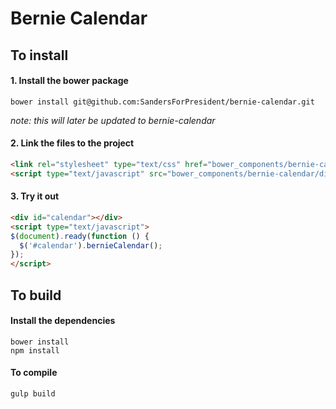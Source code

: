 # Bernie Calendar

## To install


#### 1. Install the bower package
```
bower install git@github.com:SandersForPresident/bernie-calendar.git
```
*note: this will later be updated to bernie-calendar*

#### 2. Link the files to the project
```html
<link rel="stylesheet" type="text/css" href="bower_components/bernie-calendar/dist/bernie-calendar.css" />
<script type="text/javascript" src="bower_components/bernie-calendar/dist/bernie-calendar.js"></script>
```

#### 3. Try it out
```html
<div id="calendar"></div>
<script type="text/javascript">
$(document).ready(function () {
  $('#calendar').bernieCalendar();
});
</script>
```

## To build

#### Install the dependencies
```
bower install
npm install
```

#### To compile
```
gulp build
```
